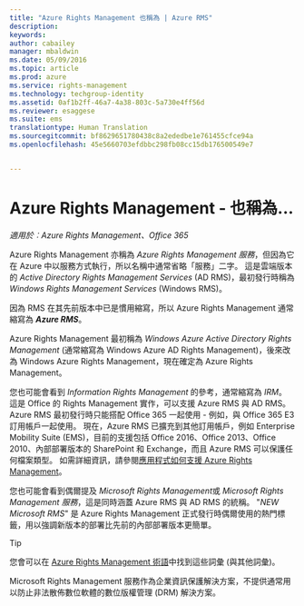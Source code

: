 ```yaml
---
title: "Azure Rights Management 也稱為 | Azure RMS"
description: 
keywords: 
author: cabailey
manager: mbaldwin
ms.date: 05/09/2016
ms.topic: article
ms.prod: azure
ms.service: rights-management
ms.technology: techgroup-identity
ms.assetid: 0af1b2ff-46a7-4a38-803c-5a730e4ff56d
ms.reviewer: esaggese
ms.suite: ems
translationtype: Human Translation
ms.sourcegitcommit: bf8629651780438c8a2ededbe1e761455cfce94a
ms.openlocfilehash: 45e5660703efdbbc298fb08cc15db176500549e7


---
```



# Azure Rights Management - 也稱為...

*適用於︰Azure Rights Management、Office 365*


Azure Rights Management 亦稱為 *Azure Rights Management 服務*，但因為它在 Azure 中以服務方式執行，所以名稱中通常省略「服務」二字。 這是雲端版本的 *Active Directory Rights Management Services* (AD RMS)，最初發行時稱為 *Windows Rights Management Services* (Windows RMS)。

因為 RMS 在其先前版本中已是慣用縮寫，所以 Azure Rights Management 通常縮寫為 ***Azure RMS***。

Azure Rights Management 最初稱為 *Windows Azure Active Directory Rights Management* (通常縮寫為 Windows Azure AD Rights Management)，後來改為 Windows Azure Rights Management，現在確定為 Azure Rights Management。

您也可能會看到 *Information Rights Management* 的參考，通常縮寫為 *IRM*。 這是 Office 的 Rights Management 實作，可以支援 Azure RMS 與 AD RMS。  Azure RMS 最初發行時只能搭配 Office 365 一起使用 - 例如，與 Office 365 E3 訂用帳戶一起使用。 現在，Azure RMS 已擴充到其他訂用帳戶，例如 Enterprise Mobility Suite (EMS)，目前的支援包括 Office 2016、Office 2013、Office 2010、內部部署版本的 SharePoint 和 Exchange，而且 Azure RMS 可以保護任何檔案類型。 如需詳細資訊，請參閱[應用程式如何支援 Azure Rights Management](applications-support.md)。

您也可能會看到偶爾提及 *Microsoft Rights Management*或 *Microsoft Rights Management 服務*，這是同時涵蓋 Azure RMS 與 AD RMS 的統稱。  "*NEW Microsoft RMS*" 是 Azure Rights Management 正式發行時偶爾使用的熱門標籤，用以強調新版本的部署比先前的內部部署版本更簡單。

> [!TIP]
> 您會可以在 [Azure Rights Management 術語](../get-started/terminology.md)中找到這些詞彙 (與其他詞彙)。

Microsoft Rights Management 服務作為企業資訊保護解決方案，不提供通常用以防止非法散佈數位軟體的數位版權管理 (DRM) 解決方案。 




<!--HONumber=Jun16_HO4-->


